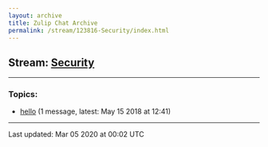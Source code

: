```yaml
---
layout: archive
title: Zulip Chat Archive
permalink: /stream/123816-Security/index.html
---
```


## Stream: [Security](https://hl7webmaster.github.io/zulip-hl7-org/stream/123816-Security/index.html)
---

### Topics:

* [hello](topic/hello.html) (1 message, latest: May 15 2018 at 12:41)

<hr><p>Last updated: Mar 05 2020 at 00:02 UTC</p>